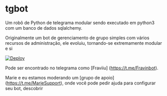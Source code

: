 # tgbot
Um robô de Python de telegrama modular sendo executado em python3 com um banco de dados sqlalchemy.

Originalmente um bot de gerenciamento de grupo simples com vários recursos de administração, ele evoluiu, tornando-se extremamente modular e
si

[![Deploy](https://www.herokucdn.com/deploy/button.svg)](https://heroku.com/deploy?template=https://github.com/flavio736/tgbot)

Pode ser encontrado no telegrama como [Fraviiu] (https://t.me/Fravinbot).

Marie e eu estamos moderando um [grupo de apoio] (https://t.me/MarieSupport), onde você pode pedir ajuda para configurar seu
bot, descobrir
